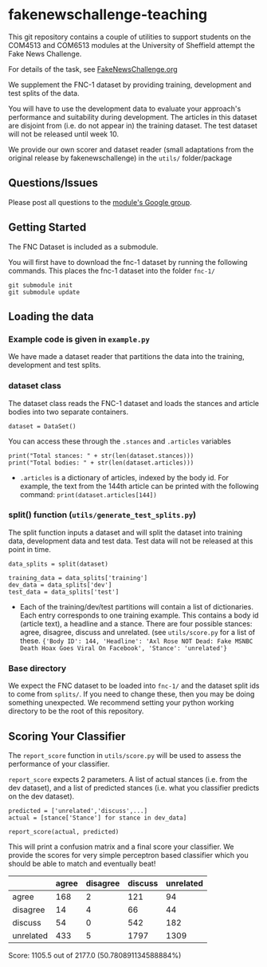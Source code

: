 # fakenewschallenge-teaching

This git repository contains a couple of utilities to support students on the COM4513 and COM6513 modules at the University
of Sheffield attempt the Fake News Challenge.

For details of the task, see [FakeNewsChallenge.org](http://fakenewschallenge.org)

We supplement the FNC-1 dataset by providing training, development and test splits of the data.

You will have to use the development data to evaluate your approach's performance and suitability during development. The articles in this dataset are disjoint from (i.e. do not appear in) the training dataset. The test dataset will not be released until week 10.

We provide our own scorer and dataset reader (small adaptations from the original release by fakenewschallenge) in the ``utils/`` folder/package

## Questions/Issues
Please post all questions to the [module's Google group](https://groups.google.com/a/sheffield.ac.uk/forum/#!forum/com4513-6513-2017-group).


## Getting Started
The FNC Dataset is included as a submodule.

You will first have to download the fnc-1 dataset by running the following commands. This places the fnc-1 dataset into the folder `fnc-1/`

    git submodule init
    git submodule update


## Loading the data
### Example code is given in ``example.py``

We have made a dataset reader that partitions the data into the training, development and test splits.

### dataset class
The dataset class reads the FNC-1 dataset and loads the stances and article bodies into two separate containers.

    dataset = DataSet()

You can access these through the ``.stances`` and ``.articles`` variables

    print("Total stances: " + str(len(dataset.stances)))
    print("Total bodies: " + str(len(dataset.articles)))

* ``.articles`` is a dictionary of articles, indexed by the body id. For example, the text from the 144th article can be printed with the following command:
   ``print(dataset.articles[144])``

### split() function (``utils/generate_test_splits.py``)
The split function inputs a dataset and will split the dataset into training data, development data and test data. Test data will not be released at this point in time.

    data_splits = split(dataset)

    training_data = data_splits['training']
    dev_data = data_splits['dev']
    test_data = data_splits['test']

* Each of the training/dev/test partitions will contain a list of dictionaries. Each entry corresponds to one training example. This contains a body id (article text), a headline and a stance. There are four possible stances: agree, disagree, discuss and unrelated. (see ``utils/score.py`` for a list of these.
    ``{'Body ID': 144,
'Headline': 'Axl Rose NOT Dead: Fake MSNBC Death Hoax Goes Viral On Facebook', 'Stance': 'unrelated'}``

### Base directory
We expect the FNC dataset to be loaded into ``fnc-1/`` and the dataset split ids to come from ``splits/``. If you need to change these, then you may be doing something unexpected. We recommend setting your python working directory to be the root of this repository.

## Scoring Your Classifier

The ``report_score`` function in ``utils/score.py`` will be used to assess the performance of your classifier.

``report_score`` expects 2 parameters. A list of actual stances (i.e. from the dev dataset), and a list of predicted stances (i.e. what you classifier predicts on the dev dataset).

    predicted = ['unrelated','discuss',...]
    actual = [stance['Stance'] for stance in dev_data]

    report_score(actual, predicted)

This will print a confusion matrix and a final score your classifier. We provide the scores for very simple perceptron based classifier which you should be able to match and eventually beat!

|           	| agree 	| disagree 	| discuss 	| unrelated 	|
|-----------	|-------	|----------	|---------	|-----------	|
| agree     	| 168   	| 2        	| 121     	| 94        	|
| disagree  	| 14    	| 4        	| 66      	| 44        	|
| discuss   	| 54    	| 0        	| 542     	| 182       	|
| unrelated 	| 433   	| 5        	| 1797    	| 1309      	|

Score: 1105.5 out of 2177.0     (50.780891134588884%)
